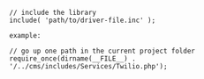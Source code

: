     // include the library
    include( 'path/to/driver-file.inc' ); 

    example:

    // go up one path in the current project folder
    require_once(dirname(__FILE__) . '/../cms/includes/Services/Twilio.php'); 






